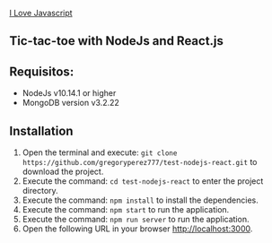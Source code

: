 [I Love Javascript](https://twitter.com/Gr_991/status/1075784933665357824)

## Tic-tac-toe with NodeJs and React.js
## Requisitos:
- NodeJs v10.14.1 or higher
- MongoDB version v3.2.22
## Installation
1. Open the terminal and execute: `git clone https://github.com/gregoryperez777/test-nodejs-react.git`  to download the project.
2. Execute the command: `cd test-nodejs-react` to enter the project directory.
3. Execute the command: `npm install` to install the dependencies.
4. Execute the command: `npm start` to run the application.
5. Execute the command: `npm run server` to run the application.
6. Open the following URL in your browser [http://localhost:3000](http://localhost:3000).
